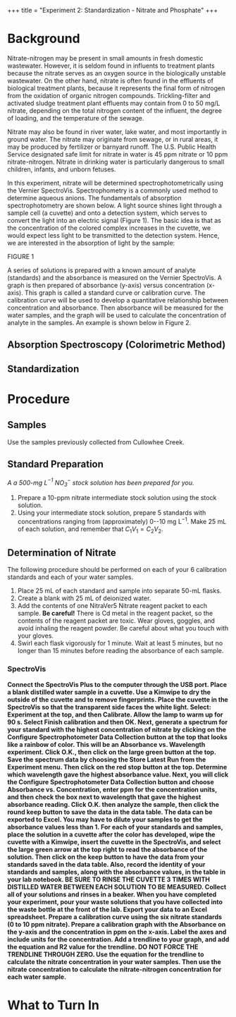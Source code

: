 +++
title = "Experiment 2: Standardization - Nitrate and Phosphate"
+++

# Background


Nitrate-nitrogen may be present in small amounts in fresh domestic wastewater.  However, it is seldom found in influents to treatment plants because the nitrate serves as an oxygen source in the biologically unstable wastewater.  On the other hand, nitrate is often found in the effluents of biological treatment plants, because it represents the final form of nitrogen from the oxidation of organic nitrogen compounds.  Trickling-filter and activated sludge treatment plant effluents may contain from 0 to 50 mg/L nitrate, depending on the total nitrogen content of the influent, the degree of loading, and the temperature of the sewage.

Nitrate may also be found in river water, lake water, and most importantly in ground water.  The nitrate may originate from sewage, or in rural areas, it may be produced by fertilizer or barnyard runoff.  The U.S. Public Health Service designated safe limit for nitrate in water is 45 ppm nitrate or 10 ppm nitrate-nitrogen.  Nitrate in drinking water is particularly dangerous to small children, infants, and unborn fetuses.

In this experiment, nitrate will be determined spectrophotometrically using the Vernier SpectroVis.  Spectrophometry is a commonly used method to determine aqueous anions.  The fundamentals of absorption spectrophotometry are shown below.  A light source shines light through a sample cell (a cuvette) and onto a detection system, which serves to convert the light into an electric signal (Figure 1).  The basic idea is that as the concentration of the colored complex increases in the cuvette, we would expect less light to be transmitted to the detection system.  Hence, we are interested in the absorption of light by the sample:

FIGURE 1

A series of solutions is prepared with a known amount of analyte (standards) and the absorbance is measured on the Vernier SpectroVis.  A graph is then prepared of absorbance (y-axis) versus concentration (x-axis).  This graph is called a standard curve or calibration curve.  The calibration curve will be used to develop a quantitative relationship between concentration and absorbance.  Then absorbance will be measured for the water samples, and the graph will be used to calculate the concentration of analyte in the samples.  An example is shown below in Figure 2.

## Absorption Spectroscopy (Colorimetric Method)

## Standardization

# Procedure

## Samples

Use the samples previously collected from Cullowhee Creek.

## Standard Preparation

*A a 500-mg L$^{-1}$ NO$_3^-$ stock solution has been prepared for you.*

1. Prepare a 10-ppm nitrate intermediate stock solution using the stock solution.
2. Using your intermediate stock solution, prepare 5 standards with concentrations ranging from (approximately) 0--10 mg L$^{-1}$.  Make 25 mL of each solution, and remember that $C_1V_1 = C_2V_2$.

## Determination of Nitrate

The following procedure should be performed on each of your 6 calibration standards and each of your water samples.

1. Place 25 mL of each standard and sample into separate 50-mL flasks.
2. Create a blank with 25 mL of deionized water.
3. Add the contents of one NitraVer5 Nitrate reagent packet to each sample.  **Be careful!**  There is Cd metal in the reagent packet, so the contents of the reagent packet are toxic.  Wear gloves, goggles, and avoid inhaling the reagent powder.  Be careful about what you touch with your gloves.
4. Swirl each flask vigorously for 1 minute.
Wait at least 5 minutes, but no longer than 15 minutes before reading the absorbance of each sample.

### SpectroVis

**Connect the SpectroVis Plus to the computer through the USB port.  Place a blank distilled water sample in a cuvette.  Use a Kimwipe to dry the outside of the cuvette and to remove fingerprints.  Place the cuvette in the SpectroVis so that the transparent side faces the white light.  Select: Experiment at the top, and then Calibrate.  Allow the lamp to warm up for 90 s.  Select Finish calibration and then OK.  Next, generate a spectrum for your standard with the highest concentration of nitrate by clicking on the Configure Spectrophotometer Data Collection button at the top that looks like a rainbow of color.  This will be an Absorbance vs. Wavelength experiment.  Click O.K., then click on the large green button at the top.  Save the spectrum data by choosing the Store Latest Run from the Experiment menu.  Then click on the red stop button at the top.  Determine which wavelength gave the highest absorbance value.  Next, you will click the Configure Spectrophotometer Data Collection button and choose Absorbance vs. Concentration, enter ppm for the concentration units, and then check the box next to wavelength that gave the highest absorbance reading.   Click O.K. then analyze the sample, then  click the round keep button to save the data in the data table.  The data can be exported to Excel.  You may have to dilute your samples to get the absorbance values less than 1.
For each of your standards and samples, place the solution in a cuvette after the color has developed, wipe the cuvette with a Kimwipe, insert the cuvette in the SpectroVis, and select the large green arrow at the top right to read the absorbance of the solution.  Then click on the keep button to have the data from your standards saved in the data table.  Also, record the identity of your standards and samples, along with the absorbance values, in the table in your lab notebook.  BE SURE TO RINSE THE CUVETTE 3 TIMES WITH DISTILLED WATER BETWEEN EACH SOLUTION TO BE MEASURED.  Collect all of your solutions and rinses in a beaker.  When you have completed your experiment, pour your waste solutions that you have collected into the waste bottle at the front of the lab. Export your data to an Excel spreadsheet.  Prepare a calibration curve using the six nitrate standards (0 to 10 ppm nitrate).  Prepare a calibration graph with the Absorbance on the y-axis and the concentration in ppm on the x-axis.   Label the axes and include units for the concentration.  Add a trendline to your graph, and add the equation and R2 value for the trendline.  DO NOT FORCE THE TRENDLINE THROUGH ZERO.  Use the equation for the trendline to calculate the nitrate concentration in your water samples.  Then use the nitrate concentration to calculate the nitrate-nitrogen concentration for each water sample.**

# What to Turn In

